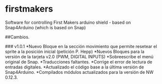 firstmakers
===========

Software for controlling First Makers arduino shield - based on Snap4Arduino (which is based on Snap)

##Cambios.

### v1.0.1
*Nuevo Bloque en la sección movimiento que permite resetear el sprite  a la posición inicial (petición P. Hepp)
*Nuevos Bloques para la versión de la tarjeta v2.0 (PWM, DIGITAL INPUTS)
*Sobreescribe el menú original de Snap.
*Traducciones faltantes.
*Corrige el error de lectura de entradas digitales.
*Actualizado el código base a la última versión de Snap4Arduino.
*Compilados módulos actualizados para la versión de NW 0.12.3.
